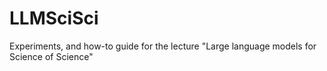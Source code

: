 # LLMSciSci
Experiments, and how-to guide for the lecture "Large language models for Science of Science"

